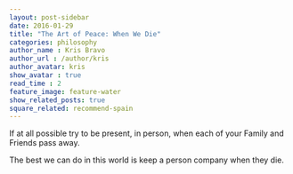 ```yaml
---
layout: post-sidebar
date: 2016-01-29
title: "The Art of Peace: When We Die"
categories: philosophy
author_name : Kris Bravo
author_url : /author/kris
author_avatar: kris
show_avatar : true
read_time : 2
feature_image: feature-water
show_related_posts: true
square_related: recommend-spain
---
```


If at all possible try to be present, in person, when each of your Family and Friends pass away. 

The best we can do in this world is keep a person company when they die.
